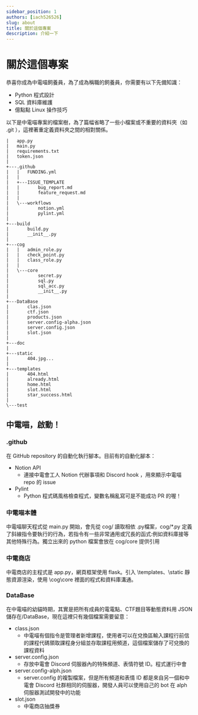 ```yaml
---
sidebar_position: 1
authors: [iach526526]
slug: about
title: 關於這個專案
description: 介紹一下
---
```


# 關於這個專案

恭喜你成為中電喵飼養員，為了成為稱職的飼養員，你需要有以下先備知識：

- Python 程式設計
- SQL 資料庫維護
- 億點點 Linux 操作技巧

以下是中電喵專案的檔案樹，為了篇幅省略了一些小檔案或不重要的資料夾（如 .git ），這裡著重定義資料夾之間的相對關係。

```
|   app.py
|   main.py
|   requirements.txt
|   token.json
|   
+---.github
|   |   FUNDING.yml
|   |   
|   +---ISSUE_TEMPLATE
|   |       bug_report.md
|   |       feature_request.md
|   |       
|   \---workflows
|           notion.yml
|           pylint.yml
|           
+---build
|       build.py
|       __init__.py
|       
+---cog
|   |   admin_role.py
|   |   check_point.py
|   |   class_role.py
|   |   
|   \---core
|           secret.py
|           sql.py
|           sql_acc.py
|           __init__.py
|           
+---DataBase
|       clas.json
|       ctf.json
|       products.json
|       server.config-alpha.json
|       server.config.json
|       slot.json
|       
+---doc
|       
+---static
|       404.jpg...
|       
+---templates
|       404.html
|       already.html
|       home.html
|       slot.html
|       star_success.html
|       
\---test
```

## 中電喵，啟動！

### \.github

在 GitHub repository 的自動化執行腳本。目前有的自動化腳本：

- Notion API
  - 連接中電會工人 Notion 代辦事項和 Discord hook ，用來顯示中電喵 repo 的 issue
- Pylint
  - Python 程式碼風格檢查程式，變數名稱亂寫可是不能成功 PR 的喔！

### 中電喵本體

中電喵聊天程式從 main.py 開始，會先從 cog/ 讀取相依 .py檔案，cog/*.py 定義了斜線指令要執行的行為，若指令有一些非常通用或冗長的函式:例如資料庫接等其他特殊行為。獨立出來的 python 檔案會放在 cog/core 提供引用

### 中電商店

中電商店的主程式是 app.py，網頁框架使用 flask。引入 \templates、\static 靜態資源渲染，使用 \cog\core 裡面的程式和資料庫溝通。

### DataBase

在中電喵的幼貓時期，其實是把所有成員的電電點、CTF題目等動態資料用 JSON 儲存在/DataBase，現在這裡只有幾個檔案需要留意：

- class.json
  - 中電喵有個指令是管理者新增課程，使用者可以在兌換區輸入課程行前信的課程代碼領取課程身分組並存取課程用頻道，這個檔案儲存了可兌換的課程資料
- server.config.json
  - 存放中電會 Discord 伺服器內的特殊頻道、表情符號 ID。程式運行中會<!-- 會怎樣？ -->
- server.config-alph.json
  - server.config 的複製檔案，但是所有頻道和表情 ID 都是來自另一個和中電會 Discord 社群相同的伺服器，開發人員可以使用自己的 bot 在 alph 伺服器測試開發中的功能
- slot.json
  - 中電商店抽獎券

